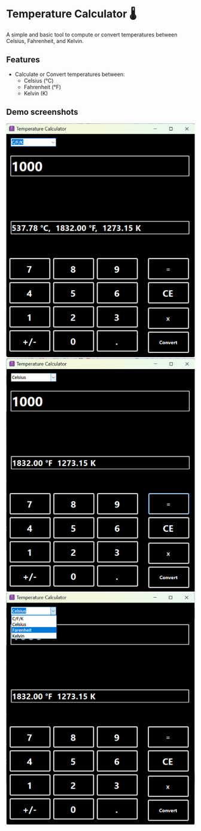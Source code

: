# Temperature Calculator 🌡️  
A simple and basic tool to compute or convert temperatures between Celsius, Fahrenheit, and Kelvin.

## Features
- Calculate or Convert temperatures between:
  - Celsius (°C)
  - Fahrenheit (°F)
  - Kelvin (K)

## Demo screenshots
![Screenshots 1](Temperature%20Calculator/assets/images/Screenshot%202024-12-23%20152600.png)
![Screenshots 2](Temperature%20Calculator/assets/images/Screenshot%202024-12-23%20152700.png)
![Screenshots 2](Temperature%20Calculator/assets/images/Screenshot%202024-12-23%20152727.png)

